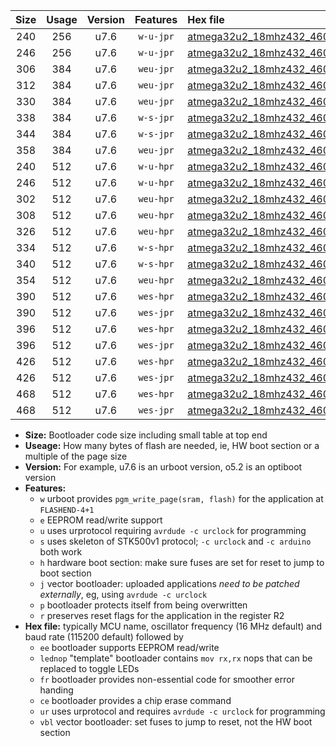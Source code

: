 |Size|Usage|Version|Features|Hex file|
|:-:|:-:|:-:|:-:|:--|
|240|256|u7.6|`w-u-jpr`|[atmega32u2_18mhz432_460800bps_ur_vbl.hex](https://raw.githubusercontent.com/stefanrueger/urboot/main//atmega32u2_18mhz432_460800bps_ur_vbl.hex)|
|246|256|u7.6|`w-u-jpr`|[atmega32u2_18mhz432_460800bps_lednop_ur_vbl.hex](https://raw.githubusercontent.com/stefanrueger/urboot/main//atmega32u2_18mhz432_460800bps_lednop_ur_vbl.hex)|
|306|384|u7.6|`weu-jpr`|[atmega32u2_18mhz432_460800bps_ee_ur_vbl.hex](https://raw.githubusercontent.com/stefanrueger/urboot/main//atmega32u2_18mhz432_460800bps_ee_ur_vbl.hex)|
|312|384|u7.6|`weu-jpr`|[atmega32u2_18mhz432_460800bps_ee_lednop_ur_vbl.hex](https://raw.githubusercontent.com/stefanrueger/urboot/main//atmega32u2_18mhz432_460800bps_ee_lednop_ur_vbl.hex)|
|330|384|u7.6|`weu-jpr`|[atmega32u2_18mhz432_460800bps_ee_lednop_fr_ur_vbl.hex](https://raw.githubusercontent.com/stefanrueger/urboot/main//atmega32u2_18mhz432_460800bps_ee_lednop_fr_ur_vbl.hex)|
|338|384|u7.6|`w-s-jpr`|[atmega32u2_18mhz432_460800bps_vbl.hex](https://raw.githubusercontent.com/stefanrueger/urboot/main//atmega32u2_18mhz432_460800bps_vbl.hex)|
|344|384|u7.6|`w-s-jpr`|[atmega32u2_18mhz432_460800bps_lednop_vbl.hex](https://raw.githubusercontent.com/stefanrueger/urboot/main//atmega32u2_18mhz432_460800bps_lednop_vbl.hex)|
|358|384|u7.6|`weu-jpr`|[atmega32u2_18mhz432_460800bps_ee_lednop_fr_ce_ur_vbl.hex](https://raw.githubusercontent.com/stefanrueger/urboot/main//atmega32u2_18mhz432_460800bps_ee_lednop_fr_ce_ur_vbl.hex)|
|240|512|u7.6|`w-u-hpr`|[atmega32u2_18mhz432_460800bps_ur.hex](https://raw.githubusercontent.com/stefanrueger/urboot/main//atmega32u2_18mhz432_460800bps_ur.hex)|
|246|512|u7.6|`w-u-hpr`|[atmega32u2_18mhz432_460800bps_lednop_ur.hex](https://raw.githubusercontent.com/stefanrueger/urboot/main//atmega32u2_18mhz432_460800bps_lednop_ur.hex)|
|302|512|u7.6|`weu-hpr`|[atmega32u2_18mhz432_460800bps_ee_ur.hex](https://raw.githubusercontent.com/stefanrueger/urboot/main//atmega32u2_18mhz432_460800bps_ee_ur.hex)|
|308|512|u7.6|`weu-hpr`|[atmega32u2_18mhz432_460800bps_ee_lednop_ur.hex](https://raw.githubusercontent.com/stefanrueger/urboot/main//atmega32u2_18mhz432_460800bps_ee_lednop_ur.hex)|
|326|512|u7.6|`weu-hpr`|[atmega32u2_18mhz432_460800bps_ee_lednop_fr_ur.hex](https://raw.githubusercontent.com/stefanrueger/urboot/main//atmega32u2_18mhz432_460800bps_ee_lednop_fr_ur.hex)|
|334|512|u7.6|`w-s-hpr`|[atmega32u2_18mhz432_460800bps.hex](https://raw.githubusercontent.com/stefanrueger/urboot/main//atmega32u2_18mhz432_460800bps.hex)|
|340|512|u7.6|`w-s-hpr`|[atmega32u2_18mhz432_460800bps_lednop.hex](https://raw.githubusercontent.com/stefanrueger/urboot/main//atmega32u2_18mhz432_460800bps_lednop.hex)|
|354|512|u7.6|`weu-hpr`|[atmega32u2_18mhz432_460800bps_ee_lednop_fr_ce_ur.hex](https://raw.githubusercontent.com/stefanrueger/urboot/main//atmega32u2_18mhz432_460800bps_ee_lednop_fr_ce_ur.hex)|
|390|512|u7.6|`wes-hpr`|[atmega32u2_18mhz432_460800bps_ee.hex](https://raw.githubusercontent.com/stefanrueger/urboot/main//atmega32u2_18mhz432_460800bps_ee.hex)|
|390|512|u7.6|`wes-jpr`|[atmega32u2_18mhz432_460800bps_ee_vbl.hex](https://raw.githubusercontent.com/stefanrueger/urboot/main//atmega32u2_18mhz432_460800bps_ee_vbl.hex)|
|396|512|u7.6|`wes-hpr`|[atmega32u2_18mhz432_460800bps_ee_lednop.hex](https://raw.githubusercontent.com/stefanrueger/urboot/main//atmega32u2_18mhz432_460800bps_ee_lednop.hex)|
|396|512|u7.6|`wes-jpr`|[atmega32u2_18mhz432_460800bps_ee_lednop_vbl.hex](https://raw.githubusercontent.com/stefanrueger/urboot/main//atmega32u2_18mhz432_460800bps_ee_lednop_vbl.hex)|
|426|512|u7.6|`wes-hpr`|[atmega32u2_18mhz432_460800bps_ee_lednop_fr.hex](https://raw.githubusercontent.com/stefanrueger/urboot/main//atmega32u2_18mhz432_460800bps_ee_lednop_fr.hex)|
|426|512|u7.6|`wes-jpr`|[atmega32u2_18mhz432_460800bps_ee_lednop_fr_vbl.hex](https://raw.githubusercontent.com/stefanrueger/urboot/main//atmega32u2_18mhz432_460800bps_ee_lednop_fr_vbl.hex)|
|468|512|u7.6|`wes-hpr`|[atmega32u2_18mhz432_460800bps_ee_lednop_fr_ce.hex](https://raw.githubusercontent.com/stefanrueger/urboot/main//atmega32u2_18mhz432_460800bps_ee_lednop_fr_ce.hex)|
|468|512|u7.6|`wes-jpr`|[atmega32u2_18mhz432_460800bps_ee_lednop_fr_ce_vbl.hex](https://raw.githubusercontent.com/stefanrueger/urboot/main//atmega32u2_18mhz432_460800bps_ee_lednop_fr_ce_vbl.hex)|

- **Size:** Bootloader code size including small table at top end
- **Useage:** How many bytes of flash are needed, ie, HW boot section or a multiple of the page size
- **Version:** For example, u7.6 is an urboot version, o5.2 is an optiboot version
- **Features:**
  + `w` urboot provides `pgm_write_page(sram, flash)` for the application at `FLASHEND-4+1`
  + `e` EEPROM read/write support
  + `u` uses urprotocol requiring `avrdude -c urclock` for programming
  + `s` uses skeleton of STK500v1 protocol; `-c urclock` and `-c arduino` both work
  + `h` hardware boot section: make sure fuses are set for reset to jump to boot section
  + `j` vector bootloader: uploaded applications *need to be patched externally*, eg, using `avrdude -c urclock`
  + `p` bootloader protects itself from being overwritten
  + `r` preserves reset flags for the application in the register R2
- **Hex file:** typically MCU name, oscillator frequency (16 MHz default) and baud rate (115200 default) followed by
  + `ee` bootloader supports EEPROM read/write
  + `lednop` "template" bootloader contains `mov rx,rx` nops that can be replaced to toggle LEDs
  + `fr` bootloader provides non-essential code for smoother error handing
  + `ce` bootloader provides a chip erase command
  + `ur` uses urprotocol and requires `avrdude -c urclock` for programming
  + `vbl` vector bootloader: set fuses to jump to reset, not the HW boot section

